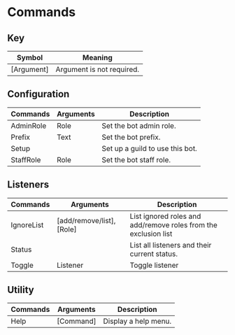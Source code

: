 # Commands

## Key 
| Symbol      | Meaning                        |
| ----------- | ------------------------------ |
| [Argument]  | Argument is not required.      |

## Configuration
| Commands  | Arguments | Description                     |
| --------- | --------- | ------------------------------- |
| AdminRole | Role      | Set the bot admin role.         |
| Prefix    | Text      | Set the bot prefix.             |
| Setup     |           | Set up a guild to use this bot. |
| StaffRole | Role      | Set the bot staff role.         |

## Listeners
| Commands   | Arguments                 | Description                                                     |
| ---------- | ------------------------- | --------------------------------------------------------------- |
| IgnoreList | [add/remove/list], [Role] | List ignored roles and add/remove roles from the exclusion list |
| Status     |                           | List all listeners and their current status.                    |
| Toggle     | Listener                  | Toggle listener                                                 |

## Utility
| Commands | Arguments | Description          |
| -------- | --------- | -------------------- |
| Help     | [Command] | Display a help menu. |

